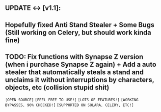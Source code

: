 ## UPDATE <-> [v1.1]:
## Hopefully fixed Anti Stand Stealer + Some Bugs (Still working on Celery, but should work kinda fine)
## TODO: Fix functions with Synapse Z version (when i purchase Synapse Z again) + Add a auto stealer that automatically steals a stand and unclaims it without interruptions by characters, objects, etc (collision stupid shit)

`[OPEN SOURCE]`
`[FEEL FREE TO USE!]`
`[LOTS OF FEATURES!]`
`[WORKING BYPASSES, 90% CHECKED!]`
`[SUPPORTED ON SOLARA, CELERY, ETC!]`
